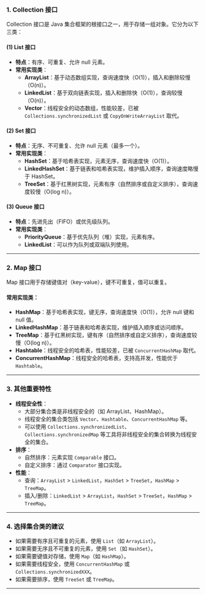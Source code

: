 ### **1. Collection 接口**
Collection 接口是 Java 集合框架的根接口之一，用于存储一组对象。它分为以下三类：

#### **(1) List 接口**
- **特点**：有序、可重复、允许 null 元素。
- **常用实现类**：
  - **ArrayList**：基于动态数组实现，查询速度快（O(1)），插入和删除较慢（O(n)）。
  - **LinkedList**：基于双向链表实现，插入和删除快（O(1)），查询较慢（O(n)）。
  - **Vector**：线程安全的动态数组，性能较差，已被 `Collections.synchronizedList` 或 `CopyOnWriteArrayList` 取代。

#### **(2) Set 接口**
- **特点**：无序、不可重复、允许 null 元素（最多一个）。
- **常用实现类**：
  - **HashSet**：基于哈希表实现，元素无序，查询速度快（O(1)）。
  - **LinkedHashSet**：基于链表和哈希表实现，维护插入顺序，查询速度略慢于 HashSet。
  - **TreeSet**：基于红黑树实现，元素有序（自然排序或自定义排序），查询速度较慢（O(log n)）。

#### **(3) Queue 接口**
- **特点**：先进先出（FIFO）或优先级队列。
- **常用实现类**：
  - **PriorityQueue**：基于优先队列（堆）实现，元素有序。
  - **LinkedList**：可以作为队列或双端队列使用。

---

### **2. Map 接口**
Map 接口用于存储键值对（key-value），键不可重复，值可以重复。

#### **常用实现类**：
- **HashMap**：基于哈希表实现，键无序，查询速度快（O(1)），允许 null 键和 null 值。
- **LinkedHashMap**：基于链表和哈希表实现，维护插入顺序或访问顺序。
- **TreeMap**：基于红黑树实现，键有序（自然排序或自定义排序），查询速度较慢（O(log n)）。
- **Hashtable**：线程安全的哈希表，性能较差，已被 `ConcurrentHashMap` 取代。
- **ConcurrentHashMap**：线程安全的哈希表，支持高并发，性能优于 `Hashtable`。

---

### **3. 其他重要特性**
- **线程安全性**：
  - 大部分集合类是非线程安全的（如 ArrayList、HashMap）。
  - 线程安全的集合类包括 `Vector`、`Hashtable`、`ConcurrentHashMap` 等。
  - 可以使用 `Collections.synchronizedList`、`Collections.synchronizedMap` 等工具将非线程安全的集合转换为线程安全的集合。
- **排序**：
  - 自然排序：元素实现 `Comparable` 接口。
  - 自定义排序：通过 `Comparator` 接口实现。
- **性能**：
  - 查询：`ArrayList` > `LinkedList`，`HashSet` > `TreeSet`，`HashMap` > `TreeMap`。
  - 插入/删除：`LinkedList` > `ArrayList`，`HashSet` > `TreeSet`，`HashMap` > `TreeMap`。

---

### **4. 选择集合类的建议**
- 如果需要有序且可重复的元素，使用 `List`（如 `ArrayList`）。
- 如果需要无序且不可重复的元素，使用 `Set`（如 `HashSet`）。
- 如果需要键值对存储，使用 `Map`（如 `HashMap`）。
- 如果需要线程安全，使用 `ConcurrentHashMap` 或 `Collections.synchronizedXXX`。
- 如果需要排序，使用 `TreeSet` 或 `TreeMap`。

---
